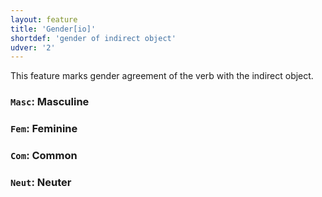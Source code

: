 ```yaml
---
layout: feature
title: 'Gender[io]'
shortdef: 'gender of indirect object'
udver: '2'
---
```


This feature marks gender agreement of the verb with the indirect object.

### <a name="Masc">`Masc`</a>: Masculine

### <a name="Fem">`Fem`</a>: Feminine

### <a name="Com">`Com`</a>: Common

### <a name="Neut">`Neut`</a>: Neuter

